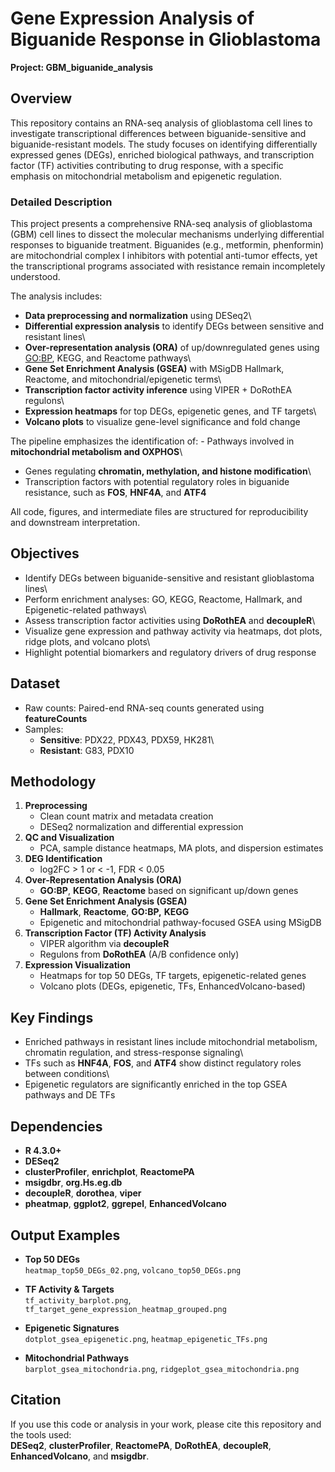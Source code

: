 # Gene Expression Analysis of Biguanide Response in Glioblastoma

**Project: GBM_biguanide_analysis**

## Overview

This repository contains an RNA-seq analysis of glioblastoma cell lines to investigate transcriptional differences between biguanide-sensitive and biguanide-resistant models. The study focuses on identifying differentially expressed genes (DEGs), enriched biological pathways, and transcription factor (TF) activities contributing to drug response, with a specific emphasis on mitochondrial metabolism and epigenetic regulation.

### Detailed Description

This project presents a comprehensive RNA-seq analysis of glioblastoma (GBM) cell lines to dissect the molecular mechanisms underlying differential responses to biguanide treatment. Biguanides (e.g., metformin, phenformin) are mitochondrial complex I inhibitors with potential anti-tumor effects, yet the transcriptional programs associated with resistance remain incompletely understood.

The analysis includes:

-   **Data preprocessing and normalization** using DESeq2\
-   **Differential expression analysis** to identify DEGs between sensitive and resistant lines\
-   **Over-representation analysis (ORA)** of up/downregulated genes using <GO:BP>, KEGG, and Reactome pathways\
-   **Gene Set Enrichment Analysis (GSEA)** with MSigDB Hallmark, Reactome, and mitochondrial/epigenetic terms\
-   **Transcription factor activity inference** using VIPER + DoRothEA regulons\
-   **Expression heatmaps** for top DEGs, epigenetic genes, and TF targets\
-   **Volcano plots** to visualize gene-level significance and fold change

The pipeline emphasizes the identification of: - Pathways involved in **mitochondrial metabolism and OXPHOS**\
- Genes regulating **chromatin, methylation, and histone modification**\
- Transcription factors with potential regulatory roles in biguanide resistance, such as **FOS**, **HNF4A**, and **ATF4**

All code, figures, and intermediate files are structured for reproducibility and downstream interpretation.

## Objectives

-   Identify DEGs between biguanide-sensitive and resistant glioblastoma lines\
-   Perform enrichment analyses: GO, KEGG, Reactome, Hallmark, and Epigenetic-related pathways\
-   Assess transcription factor activities using **DoRothEA** and **decoupleR**\
-   Visualize gene expression and pathway activity via heatmaps, dot plots, ridge plots, and volcano plots\
-   Highlight potential biomarkers and regulatory drivers of drug response

## Dataset

-   Raw counts: Paired-end RNA-seq counts generated using **featureCounts**
-   Samples:
    -   **Sensitive**: PDX22, PDX43, PDX59, HK281\
    -   **Resistant**: G83, PDX10

## Methodology

1.  **Preprocessing**
    -   Clean count matrix and metadata creation
    -   DESeq2 normalization and differential expression
2.  **QC and Visualization**
    -   PCA, sample distance heatmaps, MA plots, and dispersion estimates
3.  **DEG Identification**
    -   log2FC \> 1 or \< -1, FDR \< 0.05
4.  **Over-Representation Analysis (ORA)**
    -   **GO:BP**, **KEGG**, **Reactome** based on significant up/down genes
5.  **Gene Set Enrichment Analysis (GSEA)**
    -   **Hallmark**, **Reactome**, **GO:BP,** **KEGG**
    -   Epigenetic and mitochondrial pathway-focused GSEA using MSigDB
6.  **Transcription Factor (TF) Activity Analysis**
    -   VIPER algorithm via **decoupleR**
    -   Regulons from **DoRothEA** (A/B confidence only)
7.  **Expression Visualization**
    -   Heatmaps for top 50 DEGs, TF targets, epigenetic-related genes
    -   Volcano plots (DEGs, epigenetic, TFs, EnhancedVolcano-based)

## Key Findings

-   Enriched pathways in resistant lines include mitochondrial metabolism, chromatin regulation, and stress-response signaling\
-   TFs such as **HNF4A**, **FOS**, and **ATF4** show distinct regulatory roles between conditions\
-   Epigenetic regulators are significantly enriched in the top GSEA pathways and DE TFs

## Dependencies

-   **R 4.3.0+**
-   **DESeq2**
-   **clusterProfiler**, **enrichplot**, **ReactomePA**
-   **msigdbr**, **org.Hs.eg.db**
-   **decoupleR**, **dorothea**, **viper**
-   **pheatmap**, **ggplot2**, **ggrepel**, **EnhancedVolcano**

## Output Examples

-   **Top 50 DEGs**\
    `heatmap_top50_DEGs_02.png`, `volcano_top50_DEGs.png`

-   **TF Activity & Targets**\
    `tf_activity_barplot.png`, `tf_target_gene_expression_heatmap_grouped.png`

-   **Epigenetic Signatures**\
    `dotplot_gsea_epigenetic.png`, `heatmap_epigenetic_TFs.png`

-   **Mitochondrial Pathways**\
    `barplot_gsea_mitochondria.png`, `ridgeplot_gsea_mitochondria.png`

## Citation

If you use this code or analysis in your work, please cite this repository and the tools used:\
**DESeq2**, **clusterProfiler**, **ReactomePA**, **DoRothEA**, **decoupleR**, **EnhancedVolcano**, and **msigdbr**.
